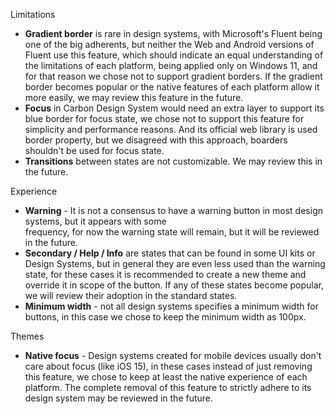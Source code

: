 Limitations

- **Gradient border** is rare in design systems, with Microsoft's Fluent being one of the big adherents, but neither 
  the Web and Android versions of Fluent use this feature, which should indicate an equal understanding of the 
  limitations  of each platform, being applied only on Windows 11, and for that reason we chose not to support 
  gradient borders. If the gradient border becomes popular or the native features of each platform allow it more 
  easily, we may review this feature in the future.
- **Focus** in Carbon Design System would need an extra layer to support its blue border for focus state, we 
  chose not to support this feature for simplicity and performance reasons. And its official web library is used border 
  property, but we disagreed with this approach, boarders shouldn't be used for focus state.
- **Transitions** between states are not customizable. We may review this in the future.

Experience

- **Warning** - It is not a consensus to have a warning button in most design systems, but it appears with some  
  frequency, for now the warning state will remain, but it will be reviewed in the future.
- **Secondary / Help / Info** are states that can be found in some UI kits or Design Systems, but in general they are 
  even less used than the warning state, for these cases it is recommended to create a new theme and override it in 
  scope  of the button. If any of these states become popular, we will review their adoption in the standard states.
- **Minimum width** - not all design systems specifies a minimum width for buttons, in this case we chose to keep 
  the minimum width as 100px.

Themes

- **Native focus** - Design systems created for mobile devices usually don't care about focus (like iOS 15), in 
  these cases instead  of just removing this feature, we chose to keep at least the native experience of each 
  platform. The complete removal of this feature to strictly adhere to its design system may be reviewed in the future.

